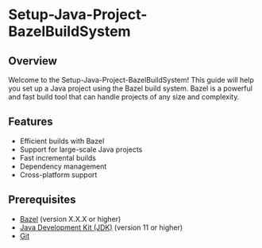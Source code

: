 # Setup-Java-Project-BazelBuildSystem

## Overview

Welcome to the Setup-Java-Project-BazelBuildSystem! This guide will help you set up a Java project using the Bazel build system. Bazel is a powerful and fast build tool that can handle projects of any size and complexity.

## Features

- Efficient builds with Bazel
- Support for large-scale Java projects
- Fast incremental builds
- Dependency management
- Cross-platform support

## Prerequisites

- [Bazel](https://bazel.build/) (version X.X.X or higher)
- [Java Development Kit (JDK)](https://www.oracle.com/java/technologies/javase-jdk11-downloads.html) (version 11 or higher)
- [Git](https://git-scm.com/) 
